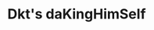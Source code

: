 ---
pid: RS214
title: Dkt's daKingHimSelf
location_transcription: 1900 S 21st Phila, PA
zipcode: '19145'
outside_phl: 
neighborhood: Passyunk
age: '29'
age_range: 20-29
instagram: 
image_file_name: RS_214.jpg
proposal_transcription: 
topic: Unknown
topic_summary: '0'
type: Other No Form
keywords_other: 
credit: King Knaka
image_labels: D
twitter: 
facebook: 
permalink: "/monuments/rs214/"
layout: item-page
---